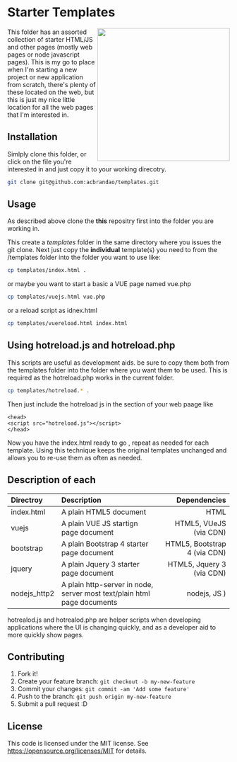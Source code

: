 # Starter Templates

<img align="right" width="300" src="https://github.com/acbrandao/templates/blob/master/img/html5.PNG">
This folder has an assorted collection of starter HTML/JS and other pages (mostly web pages or node javascript pages). 
This is my go to place when I'm starting a new project or new application from scratch, there's
plenty of these located on the web, but this is just my nice little location for all the web pages
that I'm interested in.

## Installation

Simlply clone this folder, or click on the file you're interested in and just copy it to your working direcotry.

```bash
git clone git@github.com:acbrandao/templates.git
```

## Usage

As described above clone the **this** repositry first into the folder you are working in.

This create a *templates* folder in the same directory where you issues the git clone.
Next just copy the **individual** template(s) you need to from the /templates folder into the folder you want to use like:

```bash
cp templates/index.html .
```
or maybe you want to start a basic a VUE page named vue.php
```bash
cp templates/vuejs.html vue.php
```

or a reload script as idnex.html
```bash
cp templates/vuereload.html index.html
```
## Using hotreload.js and hotreload.php

This scripts are useful as development aids. be sure to copy them both from the templates folder
into the folder where you want them to be used.  This is required as the hotreload.php works in
the current folder.

```bash
cp templates/hotreload.* .
```
Then just include the hotreload js in the <head> </head> section of your web paage like
```hmtl
<head>
<script src="hotreload.js"></script>
</head>
```


Now you have the index.html ready to go , repeat as needed for each template. 
Using this technique keeps the original templates unchanged and allows you to re-use them as often as needed.


## Description of each
| Directroy                   | Description   | Dependencies  |
| :-------------------------- |:------------- | -----:|
| index.html  | A plain HTML5 document  | HTML  |
| vuejs       | A plain VUE JS startign page  document     |  HTML5, VUeJS (via CDN)  |
| bootstrap   | A plain Bootstrap 4 starter page   document     |  HTML5, Bootstrap 4  (via CDN)  |
| jquery      | A plain Jquery 3 starter page   document     |  HTML5, Jquery 3   (via CDN)  |
| nodejs_http2      | A plain http-server in node, server most text/plain html page   documents     | nodejs, JS )  |

hotrealod.js and hotrealod.php are helper scripts when developing applications where the UI is changing quickly, and as a developer aid to more quickly show pages.
	 
## Contributing
1. Fork it!
2. Create your feature branch: `git checkout -b my-new-feature`
3. Commit your changes: `git commit -am 'Add some feature'`
4. Push to the branch: `git push origin my-new-feature`
5. Submit a pull request :D

## License
This code  is licensed under the MIT license. See https://opensource.org/licenses/MIT  for details.
